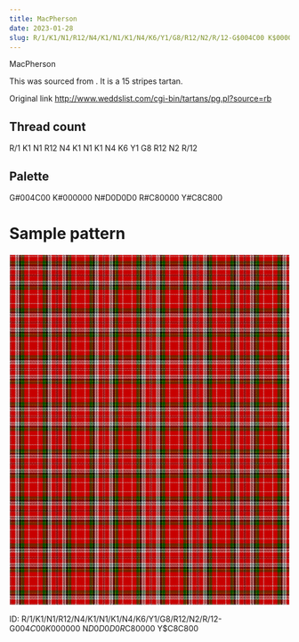 ```yaml
---
title: MacPherson
date: 2023-01-28
slug: R/1/K1/N1/R12/N4/K1/N1/K1/N4/K6/Y1/G8/R12/N2/R/12-G$004C00 K$000000 N$D0D0D0 R$C80000 Y$C8C800
---
```

MacPherson

This was sourced from <no value>.  It is a 15 stripes tartan.

Original link http://www.weddslist.com/cgi-bin/tartans/pg.pl?source=rb

## Thread count
R/1 K1 N1 R12 N4 K1 N1 K1 N4 K6 Y1 G8 R12 N2 R/12

## Palette
G#004C00 K#000000 N#D0D0D0 R#C80000 Y#C8C800

# Sample pattern

![Tartan detail](tartan.png "R/1 K1 N1 R12 N4 K1 N1 K1 N4 K6 Y1 G8 R12 N2 R/12 tartan")

ID: R/1/K1/N1/R12/N4/K1/N1/K1/N4/K6/Y1/G8/R12/N2/R/12-G$004C00 K$000000 N$D0D0D0 R$C80000 Y$C8C800
